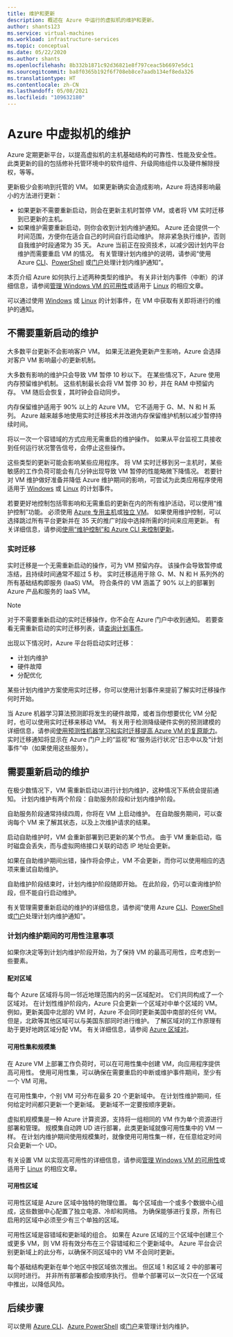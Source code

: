 ```yaml
---
title: 维护和更新
description: 概述在 Azure 中运行的虚拟机的维护和更新。
author: shants123
ms.service: virtual-machines
ms.workload: infrastructure-services
ms.topic: conceptual
ms.date: 05/22/2020
ms.author: shants
ms.openlocfilehash: 8b332b1871c92d36821e8f797ceac5b6697e5dc1
ms.sourcegitcommit: ba8f0365b192f6f708eb8ce7aadb134ef8eda326
ms.translationtype: HT
ms.contentlocale: zh-CN
ms.lasthandoff: 05/08/2021
ms.locfileid: "109632180"
---
```

# <a name="maintenance-for-virtual-machines-in-azure"></a>Azure 中虚拟机的维护

Azure 定期更新平台，以提高虚拟机的主机基础结构的可靠性、性能及安全性。 此类更新的目的包括修补托管环境中的软件组件、升级网络组件以及硬件解除授权，等等。 

更新极少会影响到托管的 VM。 如果更新确实会造成影响，Azure 将选择影响最小的方法进行更新：

- 如果更新不需要重新启动，则会在更新主机时暂停 VM，或者将 VM 实时迁移到已更新的主机。 
- 如果维护需要重新启动，则你会收到计划内维护通知。 Azure 还会提供一个时间范围，方便你在适合自己的时间自行启动维护。 除非紧急执行维护，否则自我维护时段通常为 35 天。 Azure 当前正在投资技术，以减少因计划内平台维护而需要重启 VM 的情况。 有关管理计划内维护的说明，请参阅“使用 Azure [CLI](maintenance-notifications-cli.md)、[PowerShell](maintenance-notifications-powershell.md) 或[门户](maintenance-notifications-portal.md)处理计划内维护通知”。

本页介绍 Azure 如何执行上述两种类型的维护。 有关非计划内事件（中断）的详细信息，请参阅[管理 Windows VM 的可用性](./availability.md)或适用于 [Linux](./availability.md) 的相应文章。

可以通过使用 [Windows](./windows/scheduled-events.md) 或 [Linux](./linux/scheduled-events.md) 的计划事件，在 VM 中获取有关即将进行的维护的通知。



## <a name="maintenance-that-doesnt-require-a-reboot"></a>不需要重新启动的维护

大多数平台更新不会影响客户 VM。 如果无法避免更新产生影响，Azure 会选择对客户 VM 影响最小的更新机制。 

大多数有影响的维护只会导致 VM 暂停 10 秒以下。 在某些情况下，Azure 使用内存预留维护机制。 这些机制最长会将 VM 暂停 30 秒，并在 RAM 中预留内存。 VM 随后会恢复，其时钟会自动同步。 

内存保留维护适用于 90% 以上的 Azure VM。 它不适用于 G、M、N 和 H 系列。 Azure 越来越多地使用实时迁移技术并改进内存保留维护机制以减少暂停持续时间。  

将以一次一个容错域的方式应用无需重启的维护操作。 如果从平台监视工具接收到任何运行状况警告信号，会停止这些操作。 

这些类型的更新可能会影响某些应用程序。 将 VM 实时迁移到另一主机时，某些敏感的工作负荷可能会有几分钟出现导致 VM 暂停的性能略微下降情况。 若要针对 VM 维护做好准备并降低 Azure 维护期间的影响，可尝试为此类应用程序使用适用于 [Windows](./windows/scheduled-events.md) 或 [Linux](./linux/scheduled-events.md) 的计划事件。 

若要更好地控制包括零影响和无需重启的更新在内的所有维护活动，可以使用“维护控制”功能。 必须使用 [Azure 专用主机](./dedicated-hosts.md)或[独立 VM](../security/fundamentals/isolation-choices.md)。 如果使用维护控制，可以选择跳过所有平台更新并在 35 天的推广时段中选择所需的时间来应用更新。 有关详细信息，请参阅[使用“维护控制”和 Azure CLI 来控制更新](maintenance-control.md)。


### <a name="live-migration"></a>实时迁移

实时迁移是一个无需重新启动的操作，可为 VM 预留内存。 该操作会导致暂停或冻结，且持续时间通常不超过 5 秒。 实时迁移适用于除 G、M、N 和 H 系列外的所有基础结构即服务 (IaaS) VM。 符合条件的 VM 涵盖了 90% 以上的部署到 Azure 产品和服务的 IaaS VM。 

> [!NOTE]
> 对于不需要重新启动的实时迁移操作，你不会在 Azure 门户中收到通知。 若要查看无需重新启动的实时迁移列表，请[查询计划事件](./windows/scheduled-events.md#query-for-events)。

出现以下情况时，Azure 平台将启动实时迁移：
- 计划内维护
- 硬件故障
- 分配优化

某些计划内维护方案使用实时迁移，你可以使用计划事件来提前了解实时迁移操作何时开始。

当 Azure 机器学习算法预测即将发生的硬件故障，或者当你想要优化 VM 分配时，也可以使用实时迁移来移动 VM。 有关用于检测降级硬件实例的预测建模的详细信息，请参阅[使用预测性机器学习和实时迁移提高 Azure VM 的复原能力](https://azure.microsoft.com/blog/improving-azure-virtual-machine-resiliency-with-predictive-ml-and-live-migration/?WT.mc_id=thomasmaurer-blog-thmaure)。 实时迁移通知将显示在 Azure 门户上的“监视”和“服务运行状况”日志中以及“计划事件”中（如果使用这些服务）。



## <a name="maintenance-that-requires-a-reboot"></a>需要重新启动的维护

在极少数情况下，VM 需重新启动以进行计划内维护，这种情况下系统会提前通知。 计划内维护有两个阶段：自助服务阶段和计划内维护阶段。

自助服务阶段通常持续四周，你将在 VM 上启动维护。 在自助服务期间，可以查询每个 VM 来了解其状态，以及上次维护请求的结果。

启动自助维护时，VM 会重新部署到已更新的某个节点。 由于 VM 重新启动，临时磁盘会丢失，而与虚拟网络接口关联的动态 IP 地址会更新。

如果在自助维护期间出错，操作将会停止，VM 不会更新，而你可以使用相应的选项来重试自助维护。 

自助维护阶段结束时，计划内维护阶段随即开始。 在此阶段，仍可以查询维护阶段，但不能自行启动维护。

有关管理需要重新启动的维护的详细信息，请参阅“使用 Azure [CLI](maintenance-notifications-cli.md)、[PowerShell](maintenance-notifications-powershell.md) 或[门户](maintenance-notifications-portal.md)处理计划内维护通知”。 

### <a name="availability-considerations-during-scheduled-maintenance"></a>计划内维护期间的可用性注意事项 

如果你决定等到计划内维护阶段开始，为了保持 VM 的最高可用性，应考虑到一些要素。 

#### <a name="paired-regions"></a>配对区域

每个 Azure 区域将与同一邻近地理范围内的另一区域配对。 它们共同构成了一个区域对。 在计划性维护阶段内，Azure 只会更新一个区域对中单个区域的 VM。 例如，更新美国中北部的 VM 时，Azure 不会同时更新美国中南部的任何 VM。 但是，北欧等其他区域可以与美国东部同时进行维护。 了解区域对的工作原理有助于更好地跨区域分配 VM。 有关详细信息，请参阅 [Azure 区域对](../best-practices-availability-paired-regions.md)。

#### <a name="availability-sets-and-scale-sets"></a>可用性集和规模集

在 Azure VM 上部署工作负荷时，可以在可用性集中创建 VM，向应用程序提供高可用性。 使用可用性集，可以确保在需要重启的中断或维护事件期间，至少有一个 VM 可用。

在可用性集中，个别 VM 可分布在最多 20 个更新域中。 在计划性维护期间，任何给定时间都只更新一个更新域。 更新域不一定要按顺序更新。 

虚拟机规模集是一种 Azure 计算资源，支持将一组相同的 VM 作为单个资源进行部署和管理。 规模集自动跨 UD 进行部署，此类更新域就像可用性集中的 VM 一样。 在计划内维护期间使用规模集时，就像使用可用性集一样，在任意给定时间只会更新一个 UD。

有关设置 VM 以实现高可用性的详细信息，请参阅[管理 Windows VM 的可用性](./availability.md)或适用于 [Linux](./availability.md) 的相应文章。

#### <a name="availability-zones"></a>可用性区域

可用性区域是 Azure 区域中独特的物理位置。 每个区域由一个或多个数据中心组成，这些数据中心配置了独立电源、冷却和网络。 为确保能够进行复原，所有已启用的区域中必须至少有三个单独的区域。 

可用性区域是容错域和更新域的组合。 如果在 Azure 区域的三个区域中创建三个或更多 VM，则 VM 将有效分布在三个容错域和三个更新域中。 Azure 平台会识别更新域上的此分布，以确保不同区域中的 VM 不会同时更新。

每个基础结构更新在单个地区中按区域依次推出。 但区域 1 和区域 2 中的部署可以同时进行。 并非所有部署都会按顺序执行。 但单个部署可以一次只在一个区域中推出，以降低风险。

## <a name="next-steps"></a>后续步骤 

可以使用 [Azure CLI](maintenance-notifications-cli.md)、[Azure PowerShell](maintenance-notifications-powershell.md) 或[门户](maintenance-notifications-portal.md)来管理计划内维护。
